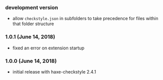 ### development version

- allow `checkstyle.json` in subfolders to take precedence for files within that folder structure

### 1.0.1 (June 14, 2018)

- fixed an error on extension startup

### 1.0.0 (June 14, 2018)

- initial release with haxe-checkstyle 2.4.1
